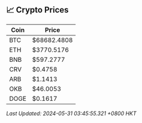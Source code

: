 ## 📈 Crypto Prices

| Coin | Price |
| ---- | ----- |
| BTC | $68682.4808 |
| ETH | $3770.5176 |
| BNB | $597.2777 |
| CRV | $0.4758 |
| ARB | $1.1413 |
| OKB | $46.0053 |
| DOGE | $0.1617 |

_Last Updated: 2024-05-31 03:45:55.321 +0800 HKT_